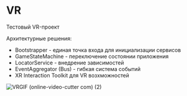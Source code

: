 # VR
Тестовый VR-проект

Архитектурные решения:  
- Bootstrapper - единая точка входа для инициализации сервисов  
- GameStateMachine - переключение состоянии приложения  
- LocatorService - внедрение зависимостей  
- EventAggregator (Bus) - гибкая система событий  
- XR Interaction Toolkit для VR возхможностей    


![VRGIF (online-video-cutter com) (2)](https://github.com/user-attachments/assets/cd4b1704-53ff-4a36-9c41-6533aa47564b)



